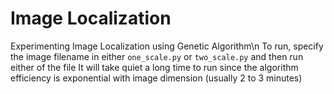 # Image Localization

Experimenting Image Localization using Genetic Algorithm\n
To run, specify the image filename in either `one_scale.py` or `two_scale.py` and then run either of the file
It will take quiet a long time to run since the algorithm efficiency is exponential with image dimension (usually 2 to 3 minutes)
